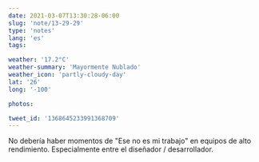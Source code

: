```yaml
---
date: 2021-03-07T13:30:28-06:00
slug: 'note/13-29-29'
type: 'notes'
lang: 'es'
tags:

weather: '17.2°C'
weather-summary: 'Mayormente Nublado'
weather_icon: 'partly-cloudy-day'
lat: '26'
long: '-100'

photos:

tweet_id: '1368645233991368709'
---
```

No debería haber momentos de "Ese no es mi trabajo" en equipos de alto rendimiento. 
Especialmente entre el diseñador / desarrollador. 